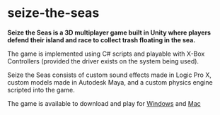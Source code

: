# seize-the-seas

**Seize the Seas is a 3D multiplayer game built in Unity where players defend their island and race to collect trash floating in the sea.**

The game is implemented using C# scripts and playable with X-Box Controllers (provided the driver exists on the system being used).

Seize the Seas consists of custom sound effects made in Logic Pro X, custom models made in Autodesk Maya, and a custom physics engine scripted into the game.

The game is available to download and play for [Windows](https://drive.google.com/file/d/1E3jKm7mmV4Y9MhLLR-Z_AiJ7L9UGEq4A/view) and [Mac](https://drive.google.com/file/d/1eOktYFoGQd_UxnJNtd1bIY7p0279TIm0/view)
